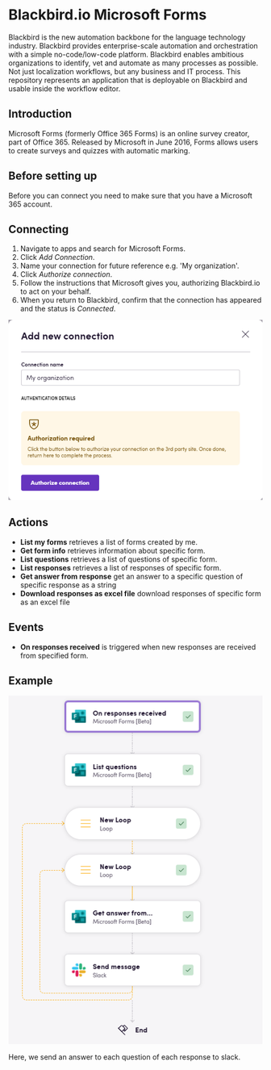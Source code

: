 # Blackbird.io Microsoft Forms

Blackbird is the new automation backbone for the language technology industry. Blackbird provides enterprise-scale automation and orchestration with a simple no-code/low-code platform. Blackbird enables ambitious organizations to identify, vet and automate as many processes as possible. Not just localization workflows, but any business and IT process. This repository represents an application that is deployable on Blackbird and usable inside the workflow editor.

## Introduction

<!-- begin docs -->

Microsoft Forms (formerly Office 365 Forms) is an online survey creator, part of Office 365. Released by Microsoft in June 2016, Forms allows users to create surveys and quizzes with automatic marking.

## Before setting up

Before you can connect you need to make sure that you have a Microsoft 365 account.

## Connecting

1. Navigate to apps and search for Microsoft Forms.
2. Click _Add Connection_.
3. Name your connection for future reference e.g. 'My organization'.
4. Click _Authorize connection_.
5. Follow the instructions that Microsoft gives you, authorizing Blackbird.io to act on your behalf. 
6. When you return to Blackbird, confirm that the connection has appeared and the status is _Connected_.

![Connecting](image/README/connecting.png)

## Actions

- **List my forms** retrieves a list of forms created by me.
- **Get form info** retrieves information about specific form.
- **List questions** retrieves a list of questions of specific form.
- **List responses** retrieves a list of responses of specific form.
- **Get answer from response** get an answer to a specific question of specific response as a string
- **Download responses as excel file** download responses of specific form as an excel file

## Events

- **On responses received** is triggered when new responses are received from specified form.

## Example

![example](image/README/example.png)

Here, we send an answer to each question of each response to slack.

<!-- end docs -->

